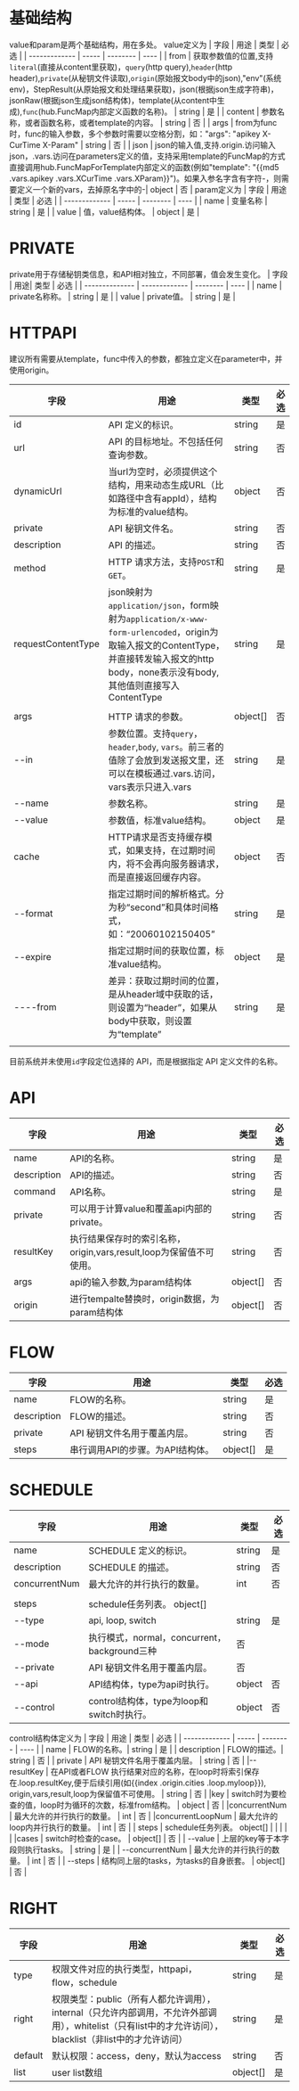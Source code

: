 # 基础结构
value和param是两个基础结构，用在多处。
value定义为
| 字段           | 用途  | 类型     | 必选 |
| ------------- | ----- | -------- | ---- |
| from      | 获取参数值的位置,支持`literal`(直接从content里获取)，`query`(http query),`header`(http header),`private`(从秘钥文件读取),`origin`(原始报文body中的json),"env"(系统env)，StepResult(从原始报文和处理结果获取)，json(根据json生成字符串)，jsonRaw(根据json生成json结构体)，template(从content中生成),`func`(hub.FuncMap内部定义函数的名称)。               |     string     |  是    |
| content      | 参数名称，或者函数名称，或者template的内容。                 |     string     | 否     |
| args      | from为func时，func的输入参数，多个参数时需要以空格分割，如："args": "apikey X-CurTime X-Param"                 | string         |   否   |
| json  | json的输入值,支持.origin.访问输入json，.vars.访问在parameters定义的值，支持采用template的FuncMap的方式直接调用hub.FuncMapForTemplate内部定义的函数(例如"template": "{{md5 .vars.apikey .vars.XCurTime .vars.XParam}}")。如果入参名字含有字符-，则需要定义一个新的vars，去掉原名字中的-|    object      |  否    |
param定义为
| 字段           | 用途  | 类型     | 必选 |
| ------------- | ----- | -------- | ---- |
| name      | 变量名称               |     string     |  是    |
| value    | 值，value结构体。    | object   | 是   |
# PRIVATE
private用于存储秘钥类信息，和API相对独立，不同部署，值会发生变化。
| 字段           | 用途| 类型     | 必选 |
| -------------- | ------------- | -------- | ---- |
| name           | private名称称。                                                                                                                       | string   | 是   |
| value    | private值。                                                                                                                       | string   | 是   |
# HTTPAPI
建议所有需要从template，func中传入的参数，都独立定义在parameter中，并使用origin。

| 字段          | 用途 | 类型     | 必选 |
| -------------- | ------------- | ----- | ---- |
| id            | API 定义的标识。  | string   | 是   |
| url           | API 的目标地址。不包括任何查询参数。 | string   | 否   |
| dynamicUrl    | 当url为空时，必须提供这个结构，用来动态生成URL（比如路径中含有appId），结构为标准的value结构。    | object   | 否   |
| private       | API 秘钥文件名。| string   | 否   |
| description   | API 的描述。 | string   |  否    |
| method        | HTTP 请求方法，支持`POST`和`GET`。                                                                    | string   | 是   |
|requestContentType | json映射为`application/json`，form映射为`application/x-www-form-urlencoded`，origin为取输入报文的ContentType，并直接转发输入报文的http body，none表示没有body,其他值则直接写入ContentType|string |是|
|  |  |  |  |
| args    | HTTP 请求的参数。                                                                                     | object[] |    否  |
| --in          | 参数位置。支持`query`，`header`,`body`, `vars`。前三者的值除了会放到发送报文里，还可以在模板通过.vars.访问，vars表示只进入.vars| string| 是   |
| --name        | 参数名称。 | string   | 是   |
| --value        | 参数值，标准value结构。          | object   | 是   |  |  |  |  |
| cache | HTTP请求是否支持缓存模式，如果支持，在过期时间内，将不会再向服务器请求，而是直接返回缓存内容。 | object | 否 |
| --format | 指定过期时间的解析格式。分为秒“second”和具体时间格式，如：“20060102150405” | string | 是 |
| --expire | 指定过期时间的获取位置，标准value结构。 | object | 是 |
| ----from | 差异：获取过期时间的位置，是从header域中获取的话，则设置为“header”，如果从body中获取，则设置为“template” | string | 是 |
|          |                                        |        |    |

目前系统并未使用`id`字段定位选择的 API，而是根据指定 API 定义文件的名称。

# API
| 字段           | 用途  | 类型     | 必选 |
| ------------- | ----- | -------- | ---- |
| name           | API的名称。| string   | 是   |
| description    | API的描述。| string   | 否   |
| command    | API名称。| string   | 是   |
| private    | 可以用于计算value和覆盖api内部的private。| string   | 否   |
|resultKey    | 执行结果保存时的索引名称，origin,vars,result,loop为保留值不可使用。      | string   | 否   |
| args  | api的输入参数,为param结构体|    object[]      |  否    |
| origin  | 进行tempalte替换时，origin数据，为param结构体|    object[]      |  否    |

# FLOW
| 字段           | 用途  | 类型     | 必选 |
| ------------- | ----- | -------- | ---- |
| name           | FLOW的名称。| string   | 是   |
| description    | FLOW的描述。| string   | 否   |
| private       | API 秘钥文件名用于覆盖内层。 | string   | 否   |
| steps          | 串行调用API的步骤。为API结构体。   | object[] | 是   |

# SCHEDULE
| 字段           | 用途  | 类型     | 必选 |
| ------------- | ----- | -------- | ---- |
| name            | SCHEDULE 定义的标识。                                         | string   | 是   |
| description   | SCHEDULE 的描述。                        | string   |  否    |
| concurrentNum           | 最大允许的并行执行的数量。                               | int   | 否   |
|          |      |
| steps    | schedule任务列表。                                object[] |      |
| --type          | api, loop, switch| string   | 是   |
| --mode          | 执行模式，normal，concurrent，background三种   | 否   |
| --private          | API 秘钥文件名用于覆盖内层。   | 否   |
|--api   | API结构体，type为api时执行。      | object   |  否    |
|--control   | control结构体，type为loop和switch时执行。      | object   |  否    |

control结构体定义为
| 字段           | 用途  | 类型     | 必选 |
| ------------- | ----- | -------- | ---- |
| name           | FLOW的名称。| string   | 是   |
| description    | FLOW的描述。| string   | 否   |
| private       | API 秘钥文件名用于覆盖内层。 | string   | 否   |
|--resultKey   |  在API或者FLOW 执行结果对应的名称，在loop时将索引保存在.loop.resultKey,便于后续引用(如{{index .origin.cities .loop.myloop}}), origin,vars,result,loop为保留值不可使用。      | string   |  否    |
|key   |  switch时为要检查的值，loop时为循环的次数，标准from结构。      | object   |  否    |
|concurrentNum   |  最大允许的并行执行的数量。      | int   |  否    |
|concurrentLoopNum   |  最大允许的loop内并行执行的数量。      | int   |  否    |
| steps    | schedule任务列表。                                object[] |      |
|          |      |
|cases   | switch时检查的case。                       | object[]   | 否   |
| --value   | 上层的key等于本字段则执行tasks。                       | string   | 是   |
| --concurrentNum   |  最大允许的并行执行的数量。      | int   |  否    |
| --steps   | 结构同上层的tasks，为tasks的自身嵌套。                       | object[]   | 否   |

# RIGHT

| 字段    | 用途                                                         | 类型     | 必选 |
| ------- | ------------------------------------------------------------ | -------- | ---- |
| type    | 权限文件对应的执行类型，httpapi，flow，schedule              | string   | 是   |
| right   | 权限类型：public（所有人都允许调用），internal（只允许内部调用，不允许外部调用），whitelist（只有list中的才允许访问），blacklist（非list中的才允许访问） | string   | 是   |
| default | 默认权限：access，deny，默认为access                         | string   | 否   |
| list    | user list数组                                                | object[] | 是   |
